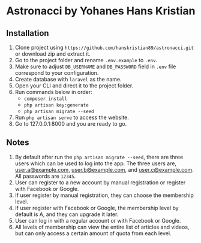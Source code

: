 # Astronacci by Yohanes Hans Kristian

## Installation
1. Clone project using `https://github.com/hanskristian89/astronacci.git` or download zip and extract it.
2. Go to the project folder and rename `.env.example` to `.env`.
3. Make sure to adjust `DB_USERNAME` and `DB_PASSWORD` field in `.env` file correspond to your configuration.
4. Create database with `laravel` as the name.
5. Open your CLI and direct it to the project folder.
6. Run commands below in order:
    - `composer install`
    - `php artisan key:generate`
    - `php artisan migrate --seed`
7. Run `php artisan serve` to access the website.
8. Go to 127.0.0.1:8000 and you are ready to go.

## Notes
1. By default after run the `php artisan migrate --seed`, there are three users which can be used to log into the app. The three users are, user.a@example.com, user.b@example.com, and user.c@example.com. All passwords are `12345`.
2. User can register to a new account by manual registration or register with Facebook or Google.
3. If user register by manual registration, they can choose the membership level.
4. If user register with Facebook or Google, the membership level by default is A, and they can upgrade it later.
5. User can log in with a regular account or with Facebook or Google.
6. All levels of membership can view the entire list of articles and videos, but can only access a certain amount of quota from each level.
